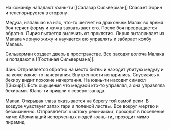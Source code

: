 На команду нападают юань-ти
[[Салазар Сильверман]] Спасает Эорин и телепорируется в сторону

Медуза, напавшая на нас, что-то шепчет на драконьем
Малак во время боя теряет форму и жижа захватывает его.
После боя превращается обратно. Лирия пытается вылечить от проклятия. Лирия вытаскивает из Малака черную жижу и научается ею управлять и забирает колбу Малака.

Сильверман создает дверь в пространстве. Все заходят волоча Малака и попадают в [[Гостиная Сильвермана]].

Шин.
Отправляется обратно на место битвы и находит убитую медузу и на коже какие-то начертания. Внутренности испарились. Спускаясь к бехиру видит похожие начертания. На юань-ти находит символ [[Зихир]].
Есть ощущения что медузой кто-то управлял, а она управляла бехирами.
Юань-ти пришли с северо-запада.

Малак.
Открывая глаза оказывается на берегу той самой реки. В воздухе чувствует запах гари и поленой листвы. Все вокруг мертво и безжизненно. Отправляется к истоку реки-жижи, проходит в поселение мимо Абоминаций испорченных людей-юань-ти, проходит мимо пирамид
